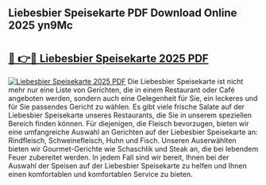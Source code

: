 ## Liebesbier Speisekarte PDF Download Online 2025 yn9Mc

# <h2><a href="http://gc5hid.nevu.top/?p=Liebesbier+Speisekarte">🔗 👉🔴 Liebesbier Speisekarte 2025 PDF</a></h2>

[![Liebesbier Speisekarte 2025 PDF](https://i.imgur.com/dBaPXMq.png)](http://gc5hid.nevu.top/?p=Liebesbier+Speisekarte)
Die Liebesbier Speisekarte ist nicht mehr nur eine Liste von Gerichten, die in einem Restaurant oder Café angeboten werden, sondern auch eine Gelegenheit für Sie, ein leckeres und für Sie passendes Gericht zu wählen. Es gibt viele frische Salate auf der Liebesbier Speisekarte unseres Restaurants, die Sie in unserem speziellen Bereich finden können. Für diejenigen, die Fleisch bevorzugen, bieten wir eine umfangreiche Auswahl an Gerichten auf der Liebesbier Speisekarte an: Rindfleisch, Schweinefleisch, Huhn und Fisch. Unseren Auserwählten bieten wir Gourmet-Gerichte wie Schaschlik und Steak an, die bei lebendem Feuer zubereitet werden. In jedem Fall sind wir bereit, Ihnen bei der Auswahl der Speisen auf der Liebesbier Speisekarte zu helfen und Ihnen einen komfortablen und komfortablen Service zu bieten.
